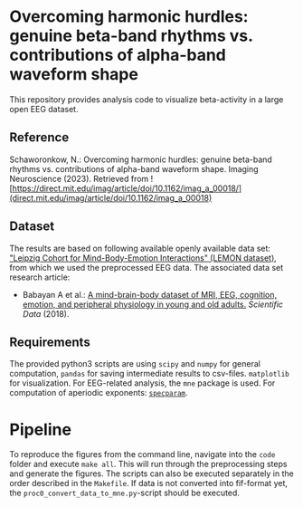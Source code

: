 # Overcoming harmonic hurdles: genuine beta-band rhythms vs. contributions of alpha-band waveform shape

This repository provides analysis code to visualize beta-activity in a large open EEG dataset. 

## Reference

Schaworonkow, N.: Overcoming harmonic hurdles: genuine beta-band rhythms vs. contributions of alpha-band waveform shape. Imaging Neuroscience (2023). Retrieved from ![https://direct.mit.edu/imag/article/doi/10.1162/imag_a_00018/](direct.mit.edu/imag/article/doi/10.1162/imag_a_00018)

## Dataset

The results are based on following available openly available data set: ["Leipzig Cohort for Mind-Body-Emotion Interactions" (LEMON dataset)](http://fcon_1000.projects.nitrc.org/indi/retro/MPI_LEMON.html), from which we used the preprocessed EEG data. The associated data set research article: 
- Babayan A et al.: [A mind-brain-body dataset of MRI, EEG, cognition, emotion, and peripheral physiology in young and old adults.](http://www.nature.com/articles/sdata2018308) _Scientific Data_ (2018).

## Requirements

The provided python3 scripts are using ```scipy``` and ```numpy``` for general computation, ```pandas``` for saving intermediate results to csv-files. ```matplotlib``` for visualization. For EEG-related analysis, the ```mne``` package is used. For computation of aperiodic exponents: [```specparam```](https://specparam-tools.github.io/). 

# Pipeline
To reproduce the figures from the command line, navigate into the ```code``` folder and execute ```make all```. This will run through the preprocessing steps and generate the figures. The scripts can also be executed separately in the order described in the ```Makefile```. If data is not converted into fif-format yet, the ```proc0_convert_data_to_mne.py```-script should be executed.
